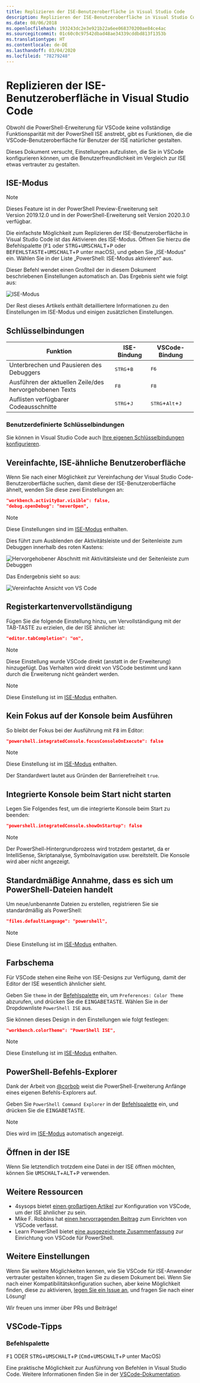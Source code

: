 ```yaml
---
title: Replizieren der ISE-Benutzeroberfläche in Visual Studio Code
description: Replizieren der ISE-Benutzeroberfläche in Visual Studio Code
ms.date: 08/06/2018
ms.openlocfilehash: 193243dc2e3e921b22a6ee068370200ae84ce4ac
ms.sourcegitcommit: 01c60c0c97542dbad48ae34339cddbd813f1353b
ms.translationtype: HT
ms.contentlocale: de-DE
ms.lasthandoff: 03/04/2020
ms.locfileid: "78279248"
---
```

# <a name="how-to-replicate-the-ise-experience-in-visual-studio-code"></a>Replizieren der ISE-Benutzeroberfläche in Visual Studio Code

Obwohl die PowerShell-Erweiterung für VSCode keine vollständige Funktionsparität mit der PowerShell ISE anstrebt, gibt es Funktionen, die die VSCode-Benutzeroberfläche für Benutzer der ISE natürlicher gestalten.

Dieses Dokument versucht, Einstellungen aufzulisten, die Sie in VSCode konfigurieren können, um die Benutzerfreundlichkeit im Vergleich zur ISE etwas vertrauter zu gestalten.

## <a name="ise-mode"></a>ISE-Modus

> [!NOTE]
> Dieses Feature ist in der PowerShell Preview-Erweiterung seit Version 2019.12.0 und in der PowerShell-Erweiterung seit Version 2020.3.0 verfügbar.

Die einfachste Möglichkeit zum Replizieren der ISE-Benutzeroberfläche in Visual Studio Code ist das Aktivieren des ISE-Modus.
Öffnen Sie hierzu die Befehlspalette (<kbd>F1</kbd> oder <kbd>STRG</kbd>+<kbd>UMSCHALT</kbd>+<kbd>P</kbd> oder <kbd>BEFEHLSTASTE</kbd>+<kbd>UMSCHALT</kbd>+<kbd>P</kbd> unter macOS), und geben Sie „ISE-Modus“ ein.
Wählen Sie in der Liste „PowerShell: ISE-Modus aktivieren“ aus.

Dieser Befehl wendet einen Großteil der in diesem Dokument beschriebenen Einstellungen automatisch an.
Das Ergebnis sieht wie folgt aus:

![ISE-Modus](media/How-To-Replicate-the-ISE-Experience-In-VSCode/3-ise-mode.png)

Der Rest dieses Artikels enthält detailliertere Informationen zu den Einstellungen im ISE-Modus und einigen zusätzlichen Einstellungen.

## <a name="key-bindings"></a>Schlüsselbindungen

| Funktion                              | ISE-Bindung                  | VSCode-Bindung                              |
| ----------------                      | -----------                  | --------------                              |
| Unterbrechen und Pausieren des Debuggers          | <kbd>STRG</kbd>+<kbd>B</kbd> | <kbd>F6</kbd>                               |
| Ausführen der aktuellen Zeile/des hervorgehobenen Texts | <kbd>F8</kbd>                | <kbd>F8</kbd>                               |
| Auflisten verfügbarer Codeausschnitte               | <kbd>STRG</kbd>+<kbd>J</kbd> | <kbd>STRG</kbd>+<kbd>Alt</kbd>+<kbd>J</kbd> |

### <a name="custom-key-bindings"></a>Benutzerdefinierte Schlüsselbindungen

Sie können in Visual Studio Code auch [Ihre eigenen Schlüsselbindungen konfigurieren](https://code.visualstudio.com/docs/getstarted/keybindings#_custom-keybindings-for-refactorings).

## <a name="simplified-ise-like-ui"></a>Vereinfachte, ISE-ähnliche Benutzeroberfläche

Wenn Sie nach einer Möglichkeit zur Vereinfachung der Visual Studio Code-Benutzeroberfläche suchen, damit diese der ISE-Benutzeroberfläche ähnelt, wenden Sie diese zwei Einstellungen an:

```json
"workbench.activityBar.visible": false,
"debug.openDebug": "neverOpen",
```

> [!NOTE]
> Diese Einstellungen sind im [ISE-Modus](#ise-mode) enthalten.

Dies führt zum Ausblenden der Aktivitätsleiste und der Seitenleiste zum Debuggen innerhalb des roten Kastens:

![Hervorgehobener Abschnitt mit Aktivitätsleiste und der Seitenleiste zum Debuggen](media/How-To-Replicate-the-ISE-Experience-In-VSCode/1-highlighted-sidebar.png)

Das Endergebnis sieht so aus:

![Vereinfachte Ansicht von VS Code](media/How-To-Replicate-the-ISE-Experience-In-VSCode/2-simplified-ui.png)

## <a name="tab-completion"></a>Registerkartenvervollständigung

Fügen Sie die folgende Einstellung hinzu, um Vervollständigung mit der TAB-TASTE zu erzielen, die der ISE ähnlicher ist:

```json
"editor.tabCompletion": "on",
```

> [!NOTE]
> Diese Einstellung wurde VSCode direkt (anstatt in der Erweiterung) hinzugefügt. Das Verhalten wird direkt von VSCode bestimmt und kann durch die Erweiterung nicht geändert werden.

> [!NOTE]
> Diese Einstellung ist im [ISE-Modus](#ise-mode) enthalten.

## <a name="no-focus-on-console-when-executing"></a>Kein Fokus auf der Konsole beim Ausführen

So bleibt der Fokus bei der Ausführung mit <kbd>F8</kbd> im Editor:

```json
"powershell.integratedConsole.focusConsoleOnExecute": false
```

> [!NOTE]
> Diese Einstellung ist im [ISE-Modus](#ise-mode) enthalten.

Der Standardwert lautet aus Gründen der Barrierefreiheit `true`.

## <a name="dont-start-integrated-console-on-startup"></a>Integrierte Konsole beim Start nicht starten

Legen Sie Folgendes fest, um die integrierte Konsole beim Start zu beenden:

```json
"powershell.integratedConsole.showOnStartup": false
```

> [!NOTE]
> Der PowerShell-Hintergrundprozess wird trotzdem gestartet, da er IntelliSense, Skriptanalyse, Symbolnavigation usw. bereitstellt. Die Konsole wird aber nicht angezeigt.

## <a name="assume-files-are-powershell-by-default"></a>Standardmäßige Annahme, dass es sich um PowerShell-Dateien handelt

Um neue/unbenannte Dateien zu erstellen, registrieren Sie sie standardmäßig als PowerShell:

```json
"files.defaultLanguage": "powershell",
```

> [!NOTE]
> Diese Einstellung ist im [ISE-Modus](#ise-mode) enthalten.

## <a name="color-scheme"></a>Farbschema

Für VSCode stehen eine Reihe von ISE-Designs zur Verfügung, damit der Editor der ISE wesentlich ähnlicher sieht.

Geben Sie `theme` in der [Befehlspalette] ein, um `Preferences: Color Theme` abzurufen, und drücken Sie die <kbd>EINGABETASTE</kbd>.
Wählen Sie in der Dropdownliste `PowerShell ISE` aus.

Sie können dieses Design in den Einstellungen wie folgt festlegen:

```json
"workbench.colorTheme": "PowerShell ISE",
```

> [!NOTE]
> Diese Einstellung ist im [ISE-Modus](#ise-mode) enthalten.

## <a name="powershell-command-explorer"></a>PowerShell-Befehls-Explorer

Dank der Arbeit von [@corbob](https://github.com/corbob) weist die PowerShell-Erweiterung Anfänge eines eigenen Befehls-Explorers auf.

Geben Sie `PowerShell Command Explorer` in der [Befehlspalette] ein, und drücken Sie die <kbd>EINGABETASTE</kbd>.

> [!NOTE]
> Dies wird im [ISE-Modus](#ise-mode) automatisch angezeigt.

## <a name="open-in-the-ise"></a>Öffnen in der ISE

Wenn Sie letztendlich trotzdem eine Datei in der ISE öffnen möchten, können Sie <kbd>UMSCHALT</kbd>+<kbd>ALT</kbd>+<kbd>P</kbd> verwenden.

## <a name="other-resources"></a>Weitere Ressourcen

- 4sysops bietet [einen großartigen Artikel](https://4sysops.com/archives/make-visual-studio-code-look-and-behave-like-powershell-ise/) zur Konfiguration von VSCode, um der ISE ähnlicher zu sein.
- Mike F. Robbins hat [einen hervorragenden Beitrag](https://mikefrobbins.com/2017/08/24/how-to-install-visual-studio-code-and-configure-it-as-a-replacement-for-the-powershell-ise/) zum Einrichten von VSCode verfasst.
- Learn PowerShell bietet [eine ausgezeichnete Zusammenfassung](https://www.learnpwsh.com/setup-vs-code-for-powershell/) zur Einrichtung von VSCode für PowerShell.

## <a name="more-settings"></a>Weitere Einstellungen

Wenn Sie weitere Möglichkeiten kennen, wie Sie VSCode für ISE-Anwender vertrauter gestalten können, tragen Sie zu diesem Dokument bei. Wenn Sie nach einer Kompatibilitätskonfiguration suchen, aber keine Möglichkeit finden, diese zu aktivieren, [legen Sie ein Issue an](https://github.com/PowerShell/vscode-powershell/issues/new/choose), und fragen Sie nach einer Lösung!

Wir freuen uns immer über PRs und Beiträge!

## <a name="vscode-tips"></a>VSCode-Tipps

### <a name="command-palette"></a>Befehlspalette

<kbd>F1</kbd> ODER <kbd>STRG</kbd>+<kbd>UMSCHALT</kbd>+<kbd>P</kbd> (<kbd>Cmd</kbd>+<kbd>UMSCHALT</kbd>+<kbd>P</kbd> unter MacOS)

Eine praktische Möglichkeit zur Ausführung von Befehlen in Visual Studio Code.
Weitere Informationen finden Sie in der [VSCode-Dokumentation](https://code.visualstudio.com/docs/getstarted/userinterface#_command-palette).

[Befehlspalette]: #command-palette
